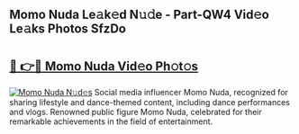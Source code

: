 ## Momo Nuda Le𝚊k𝚎d N𝚞𝚍e - Part-QW4 Vid𝚎o Le𝚊ks Photos SfzDo

# <h2><a href="http://fbf3ox.evod.top/?m=Momo+Nuda">🔗 👉🔴 Momo Nuda Vid𝚎o Ph𝚘t𝚘s</a></h2>

[![Momo Nuda N𝚞d𝚎s](https://i.imgur.com/8V9OHl7.gif)](http://fbf3ox.evod.top/?m=Momo+Nuda)
Social media influencer Momo Nuda, recognized for sharing lifestyle and dance-themed content, including dance performances and vlogs. Renowned public figure Momo Nuda, celebrated for their remarkable achievements in the field of entertainment. 
